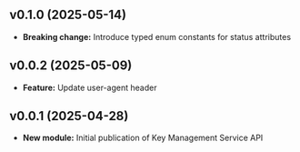 ## v0.1.0 (2025-05-14)
- **Breaking change:** Introduce typed enum constants for status attributes

## v0.0.2 (2025-05-09)
- **Feature:** Update user-agent header

## v0.0.1 (2025-04-28)
- **New module:** Initial publication of Key Management Service API
